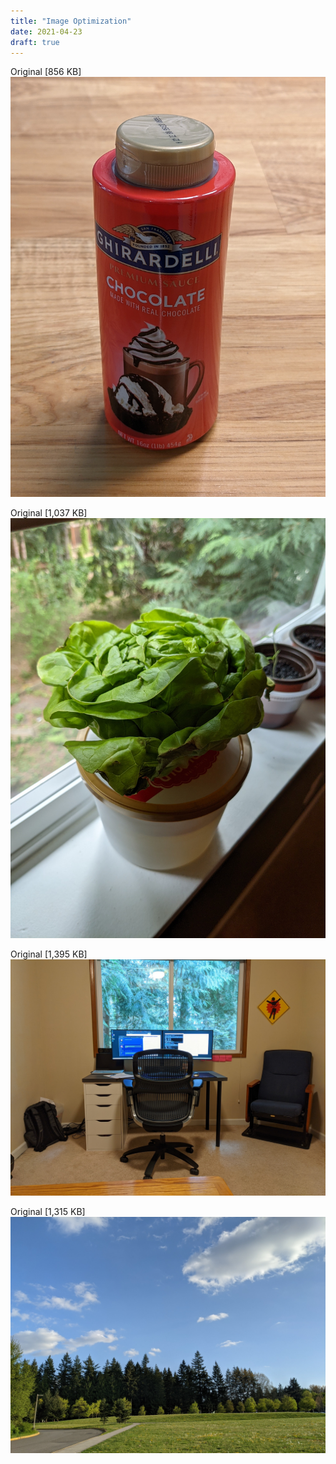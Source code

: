```yaml
---
title: "Image Optimization"
date: 2021-04-23
draft: true
---
```


<style>
    .hover-toggle
    {
        margin-bottom: 1em;
    }

    .hover-toggle .opt
    {
        display: none;
        visibility: hidden;
    }

    .hover-toggle:hover .orig
    {
        display: none;
        visibility: hidden;
    }

    .hover-toggle:hover .opt
    {
        display: inherit;
        visibility: visible;
    }
</style>

<div class="hover-toggle">
    <label class="orig">Original [856 KB]</label>
    <label class="opt">Optimized [390 KB]</label>
    <img class="orig" src="img/original/bottle.jpg" />
    <img class="opt" src="img/optimized/desk.jpg" />
</div>

<div class="hover-toggle">
    <label class="orig">Original [1,037 KB]</label>
    <label class="opt">Optimized [444 KB]</label>
    <img class="orig" src="img/original/lettuce.jpg" />
    <img class="opt" src="img/optimized/lettuce.jpg" />
</div>

<div class="hover-toggle">
    <label class="orig">Original [1,395 KB]</label>
    <label class="opt">Optimized [804 KB]</label>
    <img class="orig" src="img/original/desk.jpg" />
    <img class="opt" src="img/optimized/desk.jpg" />
</div>

<div class="hover-toggle">
    <label class="orig">Original [1,315 KB]</label>
    <label class="opt">Optimized [748 KB]</label>
    <img class="orig" src="img/original/landscape.jpg" />
    <img class="opt" src="img/ooptimizedpt/landscape.jpg" />
</div>

